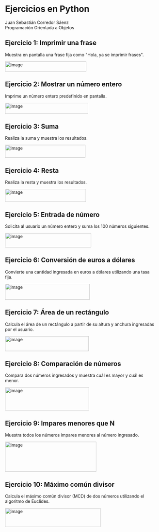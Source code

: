 # Ejercicios en Python  
Juan Sebastián Corredor Sáenz  
Programación Orientada a Objetos

## Ejercicio 1: Imprimir una frase  
Muestra en pantalla una frase fija como "Hola, ya se imprimir frases".

<img width="268" height="33" alt="image" src="https://github.com/user-attachments/assets/1a506536-2ae2-454c-8a76-75bc9b9d9a31" />


## Ejercicio 2: Mostrar un número entero  
Imprime un número entero predefinido en pantalla.

<img width="274" height="36" alt="image" src="https://github.com/user-attachments/assets/2f7243f6-337b-4fa0-b600-522d957524aa" />


## Ejercicio 3: Suma  
Realiza la suma y muestra los resultados.

<img width="265" height="42" alt="image" src="https://github.com/user-attachments/assets/389e798b-de5b-43e0-a794-e454fa3f4e18" />

## Ejercicio 4: Resta  
Realiza la resta y muestra los resultados.

<img width="267" height="42" alt="image" src="https://github.com/user-attachments/assets/65869cdb-ea97-4ec7-9261-10ad58221ab0" />


## Ejercicio 5: Entrada de número  
Solicita al usuario un número entero y suma los 100 números siguientes.

<img width="284" height="47" alt="image" src="https://github.com/user-attachments/assets/d68d4e99-7cf0-43fd-8d8e-fe8ad823da1e" />


## Ejercicio 6: Conversión de euros a dólares  
Convierte una cantidad ingresada en euros a dólares utilizando una tasa fija.

<img width="279" height="52" alt="image" src="https://github.com/user-attachments/assets/a9f63cc7-f48e-4ebe-b9f7-3c6e9b6ca8ab" />


## Ejercicio 7: Área de un rectángulo  
Calcula el área de un rectángulo a partir de su altura y anchura ingresadas por el usuario.

<img width="276" height="49" alt="image" src="https://github.com/user-attachments/assets/d1257288-8ed8-44dc-b01a-481dabb40023" />


## Ejercicio 8: Comparación de números  
Compara dos números ingresados y muestra cuál es mayor y cuál es menor.

<img width="277" height="76" alt="image" src="https://github.com/user-attachments/assets/afe605ad-f45c-4f5d-ae13-c255def91ca0" />


## Ejercicio 9: Impares menores que N  
Muestra todos los números impares menores al número ingresado.

<img width="301" height="98" alt="image" src="https://github.com/user-attachments/assets/d6648ebc-53ef-4e05-840a-8ea2c380a129" />

## Ejercicio 10: Máximo común divisor  
Calcula el máximo común divisor (MCD) de dos números utilizando el algoritmo de Euclides.

<img width="315" height="62" alt="image" src="https://github.com/user-attachments/assets/3b18300a-aa6a-4f53-87c1-bc276bcb5f42" />
